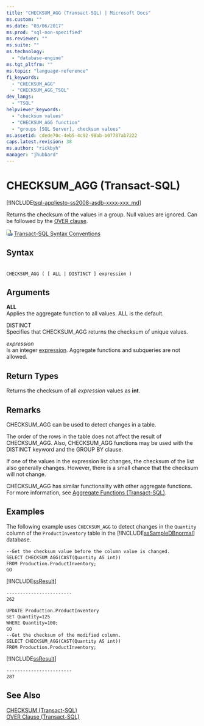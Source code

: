 ```yaml
---
title: "CHECKSUM_AGG (Transact-SQL) | Microsoft Docs"
ms.custom: ""
ms.date: "03/06/2017"
ms.prod: "sql-non-specified"
ms.reviewer: ""
ms.suite: ""
ms.technology: 
  - "database-engine"
ms.tgt_pltfrm: ""
ms.topic: "language-reference"
f1_keywords: 
  - "CHECKSUM_AGG"
  - "CHECKSUM_AGG_TSQL"
dev_langs: 
  - "TSQL"
helpviewer_keywords: 
  - "checksum values"
  - "CHECKSUM_AGG function"
  - "groups [SQL Server], checksum values"
ms.assetid: cdede70c-4eb5-4c92-98ab-b07787ab7222
caps.latest.revision: 38
ms.author: "rickbyh"
manager: "jhubbard"
---
```

# CHECKSUM_AGG (Transact-SQL)
[!INCLUDE[tsql-appliesto-ss2008-asdb-xxxx-xxx_md](../../relational-databases/import-export/includes/tsql-appliesto-ss2008-asdb-xxxx-xxx-md.md)]

  Returns the checksum of the values in a group. Null values are ignored. Can be followed by the [OVER clause](../Topic/OVER%20Clause%20\(Transact-SQL\).md).  
  
 ![Topic link icon](../../database-engine/configure/windows/media/topic-link.gif "Topic link icon") [Transact-SQL Syntax Conventions](../Topic/Transact-SQL%20Syntax%20Conventions%20\(Transact-SQL\).md)  
  
## Syntax  
  
```  
  
CHECKSUM_AGG ( [ ALL | DISTINCT ] expression )  
```  
  
## Arguments  
 **ALL**  
 Applies the aggregate function to all values. ALL is the default.  
  
 DISTINCT  
 Specifies that CHECKSUM_AGG returns the checksum of unique values.  
  
 *expression*  
 Is an integer [expression](../../t-sql/language-elements/expressions-transact-sql.md). Aggregate functions and subqueries are not allowed.  
  
## Return Types  
 Returns the checksum of all *expression* values as **int**.  
  
## Remarks  
 CHECKSUM_AGG can be used to detect changes in a table.  
  
 The order of the rows in the table does not affect the result of CHECKSUM_AGG. Also, CHECKSUM_AGG functions may be used with the DISTINCT keyword and the GROUP BY clause.  
  
 If one of the values in the expression list changes, the checksum of the list also generally changes. However, there is a small chance that the checksum will not change.  
  
 CHECKSUM_AGG has similar functionality with other aggregate functions. For more information, see [Aggregate Functions &#40;Transact-SQL&#41;](../../t-sql/functions/aggregate-functions-transact-sql.md).  
  
## Examples  
 The following example uses `CHECKSUM_AGG` to detect changes in the `Quantity` column of the `ProductInventory` table in the [!INCLUDE[ssSampleDBnormal](../../analysis-services/data-mining/includes/sssampledbnormal-md.md)] database.  
  
```  
--Get the checksum value before the column value is changed.  
SELECT CHECKSUM_AGG(CAST(Quantity AS int))  
FROM Production.ProductInventory;  
GO  
```  
  
 [!INCLUDE[ssResult](../../relational-databases/includes/ssresult-md.md)]  
  
```  
------------------------  
262  
```  
  
```  
UPDATE Production.ProductInventory   
SET Quantity=125  
WHERE Quantity=100;  
GO  
--Get the checksum of the modified column.  
SELECT CHECKSUM_AGG(CAST(Quantity AS int))  
FROM Production.ProductInventory;  
```  
  
 [!INCLUDE[ssResult](../../relational-databases/includes/ssresult-md.md)]  
  
```  
------------------------  
287  
```  
  
## See Also  
 [CHECKSUM &#40;Transact-SQL&#41;](../../t-sql/functions/checksum-transact-sql.md)   
 [OVER Clause &#40;Transact-SQL&#41;](../Topic/OVER%20Clause%20\(Transact-SQL\).md)  
  
  